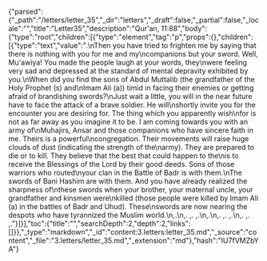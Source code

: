 {"parsed":{"_path":"/letters/letter_35","_dir":"letters","_draft":false,"_partial":false,"_locale":"","title":"Letter35","description":"Qur'an, 11:88","body":{"type":"root","children":[{"type":"element","tag":"p","props":{},"children":[{"type":"text","value":".\nThen you have tried to frighten me by saying that there is nothing with you for me and my\ncompanions but your sword. Well, Mu'awiya! You made the people laugh at your words, they\nwere feeling very sad and depressed at the standard of mental depravity exhibited by you.\nWhen did you find the sons of Abdul Muttalib (the grandfather of the Holy Prophet (s) and\nImam Ali (a)) timid in facing their enemies or getting afraid of brandishing swords?\nJust wait a little, you will in the near future have to face the attack of a brave soldier. He will\nshortly invite you for the encounter you are desiring for. The thing which you apparently wish\nfor is not as far away as you imagine it to be. I am coming towards you with an army of\nMuhajirs, Ansar and those companions who have sincere faith in me. Theirs is a powerful\ncongregation. Their movements will raise huge clouds of dust (indicating the strength of the\narmy). They are prepared to die or to kill. They believe that the best that could happen to the\nis to receive the Blessings of the Lord by their good deeds. Sons of those warriors who routed\nyour clan in the Battle of Badr is with them.\nThe swords of Bani Hashim are with them. And you have already realized the sharpness of\nthese swords when your brother, your maternal uncle, your grandfather and kinsmen were\nkilled (those people were killed by Imam Ali (a) in the battles of Badr and Uhud). These\nswords are now nearing the despots who have tyrannized the Muslim world.\n,.\n,. ,. ,.\n,.\n,. ,. ,.\n,. ,. ,."}]}],"toc":{"title":"","searchDepth":2,"depth":2,"links":[]}},"_type":"markdown","_id":"content:3.letters:letter_35.md","_source":"content","_file":"3.letters/letter_35.md","_extension":"md"},"hash":"IU7fVMZbYA"}